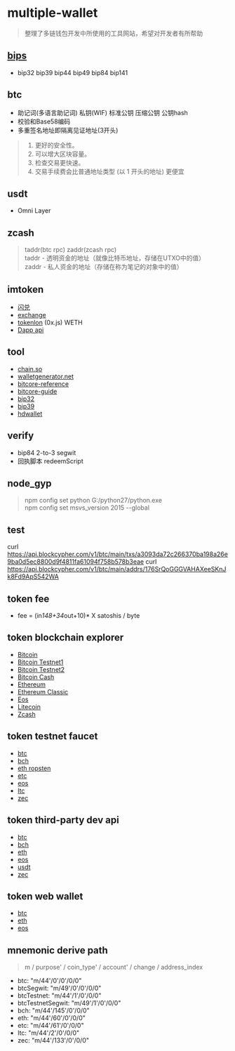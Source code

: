 # multiple-wallet
>整理了多链钱包开发中所使用的工具网站，希望对开发者有所帮助
## [bips](https://github.com/bitcoin/bips)
* bip32 bip39 bip44 bip49 bip84 bip141

## btc
* 助记词(多语言助记词) 私钥(WIF) 标准公钥 压缩公钥 公钥hash
* 校验和Base58编码
* 多重签名地址即隔离见证地址(3开头)
> 1. 更好的安全性。
> 2. 可以增大区块容量。
> 3. 检查交易更快速。  
> 4. 交易手续费会比普通地址类型 (以 1 开头的地址) 更便宜

## usdt
* Omni Layer

## zcash
> taddr(btc rpc) zaddr(zcash rpc)   
  taddr - 透明资金的地址（就像比特币地址，存储在UTXO中的值）  
  zaddr - 私人资金的地址（存储在称为笔记的对象中的值）

## imtoken
* [闪兑](https://developer.kyber.network/docs/Start)
* [exchange](https://changelly.com/developers)
* [tokenlon](https://docs.token.im/tokenlon-sdk/en/) (0x.js) WETH
* [Dapp api](https://docs.token.im/dapp-sdk/en/)

## tool
* [chain.so](https://chain.so)
* [walletgenerator.net](https://walletgenerator.net)
* [bitcore-reference](https://txTest.org/en/developer-reference)
* [bitcore-guide](https://txTest.org/en/developer-guide)
* [bip32](http://bip32.org/)
* [bip39](https://iancoleman.io/bip39/)
* [hdwallet](http://webhdwallet.github.io/)

## verify
* bip84 2-to-3 segwit
* 回执脚本 redeemScript

## node_gyp
> npm config set python G:/python27/python.exe  
> npm config set msvs_version 2015 --global

## test
curl https://api.blockcypher.com/v1/btc/main/txs/a3093da72c266370ba198a26e9ba0d5ec8800d9f4811fa61094f758b578b3eae
curl https://api.blockcypher.com/v1/btc/main/addrs/176SrQoGGGVAHAXeeSKnJk8Fd9ApS542WA

## token fee
* fee = (in*148+34*out+10)* X satoshis / byte

## token blockchain explorer
* [Bitcoin](https://blockchain.info/)
* [Bitcoin Testnet1](https://live.blockcypher.com/btc-testnet/)
* [Bitcoin Testnet2](https://www.blocktrail.com/tBTC)
* [Bitcoin Cash](https://explorer.bitcoin.com/bch)
* [Ethereum](https://etherscan.io/)
* [Ethereum Classic](https://gastracker.io/)
* [Eos](https://eosmonitor.io/)
* [Litecoin](https://live.blockcypher.com/ltc/)
* [Zcash](https://explorer.zcha.in/)

## token testnet faucet
* [btc](https://coinfaucet.eu/en/btc-testnet/)
* [bch](https://www.wormhole.cash/test/)
* [eth ropsten](https://faucet.ropsten.be/)
* [etc](https://testnet.epool.io/)
* [eos](https://tools.cryptokylin.io/#/tools/create)
* [ltc](http://testnet.litecointools.com/)
* [zec](https://faucet.testnet.z.cash/)

## token third-party dev api
* [btc](https://www.blockcypher.com/dev/bitcoin/)
* [bch]()
* [eth](https://infura.io/docs/api)
* [eos]()
* [usdt](https://api.omniexplorer.info/)
* [zec](https://zcash.readthedocs.io/en/latest/index.html)

## token web wallet
* [btc]()
* [eth](https://myetherwallet.com/)
* [eos]()

## mnemonic derive path
> m / purpose' / coin_type' / account' / change / address_index
* btc: "m/44'/0'/0'/0/0"
* btcSegwit: "m/49'/0'/0'/0/0"
* btcTestnet: "m/44'/1'/0'/0/0"
* btcTestnetSegwit: "m/49'/1'/0'/0/0"
* bch: "m/44'/145'/0'/0/0"
* eth: "m/44'/60'/0'/0/0"
* etc: "m/44'/61'/0'/0/0"
* ltc: "m/44'/2'/0'/0/0"
* zec: "m/44'/133'/0'/0/0"
